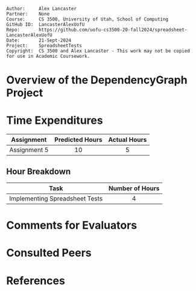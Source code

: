 ```
Author:     Alex Lancaster
Partner:    None
Course:     CS 3500, University of Utah, School of Computing
GitHub ID:  LancasterAlexUofU
Repo:       https://github.com/uofu-cs3500-20-fall2024/spreadsheet-LancasterAlexUofU
Date:       21-Sept-2024
Project:    SpreadsheetTests
Copyright:  CS 3500 and Alex Lancaster - This work may not be copied for use in Academic Coursework.
```

# Overview of the DependencyGraph Project


# Time Expenditures

| Assignment | Predicted Hours | Actual Hours|
| :---------:| :-------------: | :---------: |
| Assignment 5 | 10 | 5 |


 ## Hour Breakdown

| Task | Number of Hours |
| :--------:| :--------:
| Implementing Spreadsheet Tests | 4 |

# Comments for Evaluators

# Consulted Peers

# References
